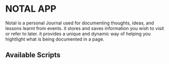 # NOTAL APP

Notal is a personal Journal used for documenting thoughts, ideas, and lessons learnt from events.
it stores and saves information you wish to visit or refer to later.
it provides a unique and dynamic way of helping you hightlight what is being documented in a page.
## Available Scripts
